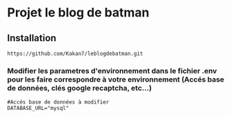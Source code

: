 # Projet le blog de batman
## Installation

```
https://github.com/Kakan7/leblogdebatman.git
```
### Modifier les parametres d'environnement dans le fichier .env pour les faire correspondre à votre environnement (Accés base de données, clés google recaptcha, etc...)

```
#Accés base de données à modifier
DATABASE_URL="mysql"

```
